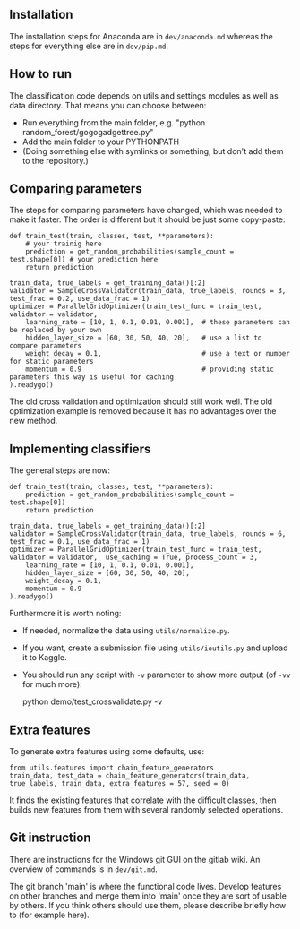 
Installation
-------------------------------

The installation steps for Anaconda are in `dev/anaconda.md` whereas the steps for everything else are in `dev/pip.md`.

How to run
-------------------------------

The classification code depends on utils and settings modules as well as data directory. That means you can choose between:
- Run everything from the main folder, e.g. "python random_forest/gogogadgettree.py"
- Add the main folder to your PYTHONPATH
- (Doing something else with symlinks or something, but don't add them to the repository.)

Comparing parameters
-------------------------------

The steps for comparing parameters have changed, which was needed to make it faster. The order is different but it should be just some copy-paste:

    def train_test(train, classes, test, **parameters):
        # your trainig here
        prediction = get_random_probabilities(sample_count = test.shape[0]) # your prediction here
        return prediction
    
    train_data, true_labels = get_training_data()[:2]
    validator = SampleCrossValidator(train_data, true_labels, rounds = 3, test_frac = 0.2, use_data_frac = 1)
    optimizer = ParallelGridOptimizer(train_test_func = train_test, validator = validator,
        learning_rate = [10, 1, 0.1, 0.01, 0.001],  # these parameters can be replaced by your own
        hidden_layer_size = [60, 30, 50, 40, 20],   # use a list to compare parameters
        weight_decay = 0.1,                         # use a text or number for static parameters
        momentum = 0.9                              # providing static parameters this way is useful for caching
    ).readygo()

The old cross validation and optimization should still work well. The old optimization example is removed because it has no advantages over the new method.

Implementing classifiers
-------------------------------

The general steps are now:

    def train_test(train, classes, test, **parameters):
        prediction = get_random_probabilities(sample_count = test.shape[0])
        return prediction
    
    train_data, true_labels = get_training_data()[:2]
    validator = SampleCrossValidator(train_data, true_labels, rounds = 6, test_frac = 0.1, use_data_frac = 1)
    optimizer = ParallelGridOptimizer(train_test_func = train_test, validator = validator,  use_caching = True, process_count = 3,
        learning_rate = [10, 1, 0.1, 0.01, 0.001],
        hidden_layer_size = [60, 30, 50, 40, 20],
        weight_decay = 0.1,
        momentum = 0.9
    ).readygo()

Furthermore it is worth noting:
* If needed, normalize the data using `utils/normalize.py`.
* If you want, create a submission file using `utils/ioutils.py` and upload it to Kaggle.
* You should run any script with `-v` parameter to show more output (of `-vv` for much more):

    python demo/test_crossvalidate.py -v

Extra features
-------------------------------

To generate extra features using some defaults, use:

    from utils.features import chain_feature_generators
    train_data, test_data = chain_feature_generators(train_data, true_labels, train_data, extra_features = 57, seed = 0)

It finds the existing features that correlate with the difficult classes, then builds new features from them with several randomly selected operations.

Git instruction
-------------------------------

There are instructions for the Windows git GUI on the gitlab wiki. An overview of commands is in `dev/git.md`.

The git branch 'main' is where the functional code lives. Develop features on other branches and merge them into 'main' once they are sort of usable by others. If you think others should use them, please describe briefly how to (for example here).


